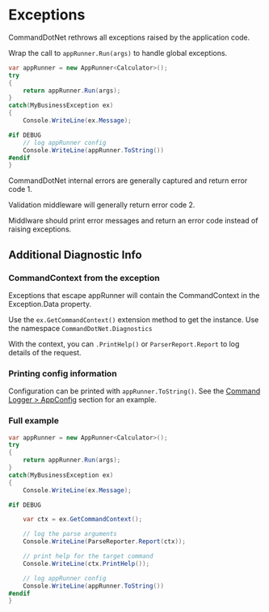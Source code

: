 # Exceptions

CommandDotNet rethrows all exceptions raised by the application code. 

Wrap the call to `appRunner.Run(args)` to handle global exceptions.

```c#
var appRunner = new AppRunner<Calculator>();
try
{
    return appRunner.Run(args);
}
catch(MyBusinessException ex)
{
    Console.WriteLine(ex.Message);

#if DEBUG
    // log appRunner config
    Console.WriteLine(appRunner.ToString())
#endif
}
```

CommandDotNet internal errors are generally captured and return error code 1.

Validation middleware will generally return error code 2.

Middlware should print error messages and return an error code instead of raising exceptions.

## Additional Diagnostic Info

### CommandContext from the exception

Exceptions that escape appRunner will contain the CommandContext in the Exception.Data property.

Use the `ex.GetCommandContext()` extension method to get the instance. Use the namespace `CommandDotNet.Diagnostics`

With the context, you can `.PrintHelp()` or `ParserReport.Report` to log details of the request.

### Printing config information

Configuration can be printed with `appRunner.ToString()`.  See the [Command Logger > AppConfig](command-logger.md#appconfig) section for an example.

### Full example

```c#
var appRunner = new AppRunner<Calculator>();
try
{
    return appRunner.Run(args);
}
catch(MyBusinessException ex)
{
    Console.WriteLine(ex.Message);

#if DEBUG

    var ctx = ex.GetCommandContext();

    // log the parse arguments
    Console.WriteLine(ParseReporter.Report(ctx));

    // print help for the target command
    Console.WriteLine(ctx.PrintHelp());

    // log appRunner config
    Console.WriteLine(appRunner.ToString())
#endif
}
```